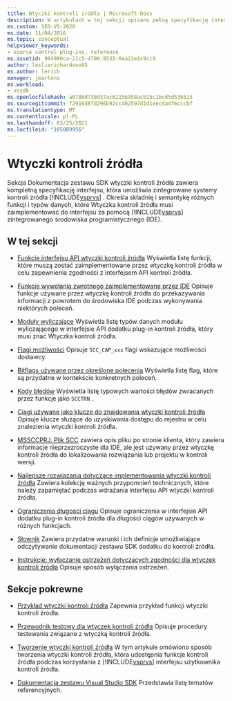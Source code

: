 ```yaml
---
title: Wtyczki kontroli źródła | Microsoft Docs
description: W artykułach w tej sekcji opisano pełną specyfikację interfejsu, która umożliwia integrację systemów kontroli źródła z programem Visual Studio.
ms.custom: SEO-VS-2020
ms.date: 11/04/2016
ms.topic: conceptual
helpviewer_keywords:
- source control plug-ins, reference
ms.assetid: 964980ca-21c5-4706-8535-6ea23e1c9cc9
author: leslierichardson95
ms.author: lerich
manager: jmartens
ms.workload:
- vssdk
ms.openlocfilehash: a6788d738d37ac62156958acb15c1bcd5d536515
ms.sourcegitcommit: f2916d8fd296b92cc402597d1d1eecda4f6cccbf
ms.translationtype: MT
ms.contentlocale: pl-PL
ms.lasthandoff: 03/25/2021
ms.locfileid: "105089956"
---
```

# <a name="source-control-plug-ins"></a>Wtyczki kontroli źródła
Sekcja Dokumentacja zestawu SDK wtyczki kontroli źródła zawiera kompletną specyfikację interfejsu, która umożliwia zintegrowane systemy kontroli źródła [!INCLUDE[vsprvs](../code-quality/includes/vsprvs_md.md)] . Określa składnię i semantykę różnych funkcji i typów danych, które Wtyczka kontroli źródła musi zaimplementować do interfejsu za pomocą [!INCLUDE[vsprvs](../code-quality/includes/vsprvs_md.md)] zintegrowanego środowiska programistycznego (IDE).

## <a name="in-this-section"></a>W tej sekcji
- [Funkcje interfejsu API wtyczki kontroli źródła](../extensibility/source-control-plug-in-api-functions.md) Wyświetla listę funkcji, które muszą zostać zaimplementowane przez wtyczkę kontroli źródła w celu zapewnienia zgodności z interfejsem API kontroli źródła.

- [Funkcje wywołania zwrotnego zaimplementowane przez IDE](../extensibility/callback-functions-implemented-by-the-ide.md) Opisuje funkcje używane przez wtyczkę kontroli źródła do przekazywania informacji z powrotem do środowiska IDE podczas wykonywania niektórych poleceń.

- [Moduły wyliczające](../extensibility/enumerators.md) Wyświetla listę typów danych modułu wyliczającego w interfejsie API dodatku plug-in kontroli źródła, który musi znać Wtyczka kontroli źródła.

- [Flagi możliwości](../extensibility/capability-flags.md) Opisuje `SCC_CAP_xxx` flagi wskazujące możliwości dostawcy.

- [Bitflags używane przez określone polecenia](../extensibility/bitflags-used-by-specific-commands.md) Wyświetla listę flag, które są przydatne w kontekście konkretnych poleceń.

- [Kody błędów](../extensibility/error-codes.md) Wyświetla listę typowych wartości błędów zwracanych przez funkcje jako `SCCTRN` .

- [Ciągi używane jako klucze do znajdowania wtyczki kontroli źródła](../extensibility/strings-used-as-keys-for-finding-a-source-control-plug-in.md) Opisuje klucze służące do uzyskiwania dostępu do rejestru w celu znalezienia wtyczki kontroli źródła.

- [MSSCCPRJ. Plik SCC](../extensibility/mssccprj-scc-file.md) zawiera opis pliku po stronie klienta, który zawiera informacje nieprzezroczyste dla IDE, ale jest używany przez wtyczkę kontroli źródła do lokalizowania rozwiązania lub projektu w kontroli wersji.

- [Najlepsze rozwiązania dotyczące implementowania wtyczki kontroli źródła](../extensibility/best-practices-for-implementing-a-source-control-plug-in.md) Zawiera kolekcję ważnych przypomnień technicznych, które należy zapamiętać podczas wdrażania interfejsu API wtyczki kontroli źródła.

- [Ograniczenia długości ciągu](../extensibility/restrictions-on-string-lengths.md) Opisuje ograniczenia w interfejsie API dodatku plug-in kontroli źródła dla długości ciągów używanych w różnych funkcjach.

- [Słownik](../extensibility/source-control-plug-in-glossary.md) Zawiera przydatne warunki i ich definicje umożliwiające odczytywanie dokumentacji zestawu SDK dodatku do kontroli źródła.

- [Instrukcje: wyłączanie ostrzeżeń dotyczących zgodności dla wtyczek kontroli źródła](../extensibility/how-to-turn-off-compatibility-warnings-for-source-control-plug-ins.md) Opisuje sposób wyłączania ostrzeżeń.

## <a name="related-sections"></a>Sekcje pokrewne
- [Przykład wtyczki kontroli źródła](https://www.microsoft.com/download/details.aspx?id=55984) Zapewnia przykład funkcji wtyczki kontroli źródła.

- [Przewodnik testowy dla wtyczek kontroli źródła](../extensibility/internals/test-guide-for-source-control-plug-ins.md) Opisuje procedury testowania związane z wtyczką kontroli źródła.

- [Tworzenie wtyczki kontroli źródła](../extensibility/internals/creating-a-source-control-plug-in.md) W tym artykule omówiono sposób tworzenia wtyczki kontroli źródła, która udostępnia funkcje kontroli źródła podczas korzystania z [!INCLUDE[vsprvs](../code-quality/includes/vsprvs_md.md)] interfejsu użytkownika kontroli źródła.

- [Dokumentacja zestawu Visual Studio SDK](../extensibility/visual-studio-sdk-reference.md) Przedstawia listę tematów referencyjnych.
